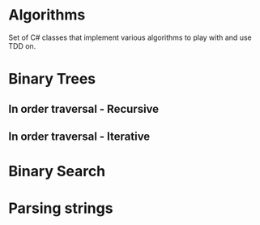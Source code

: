 # Algorithms
Set of C# classes that implement various algorithms to play with and use TDD on.

# Binary Trees
## In order traversal - Recursive
## In order traversal - Iterative

# Binary Search

# Parsing strings
